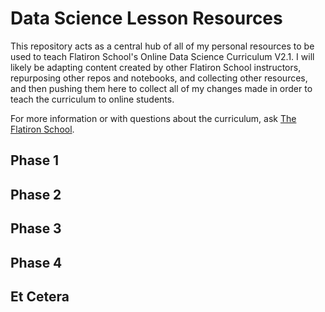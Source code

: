 # Data Science Lesson Resources

This repository acts as a central hub of all of my personal resources to be used to teach Flatiron School's Online Data Science Curriculum V2.1. I will likely be adapting content created by other Flatiron School instructors, repurposing other repos and notebooks, and collecting other resources, and then pushing them here to collect all of my changes made in order to teach the curriculum to online students.

For more information or with questions about the curriculum, ask [The Flatiron School](http://flatironschool.com/).

## Phase 1

## Phase 2

## Phase 3

## Phase 4

## Et Cetera
